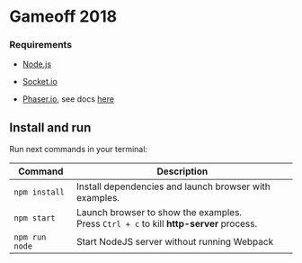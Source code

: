 # Gameoff 2018



### Requirements

- [Node.js](https://nodejs.org)

- [Socket.io](https://socket.io)

- [Phaser.io](https://phaser.io), see docs [here](https://photonstorm.github.io/phaser3-docs/index.html)

## Install and run

Run next commands in your terminal:

| Command | Description |
|---------|-------------|
| `npm install` | Install dependencies and launch browser with examples.|
| `npm start` | Launch browser to show the examples. <br> Press `Ctrl + c` to kill **http-server** process. |
| `npm run node` | Start NodeJS server without running Webpack |
